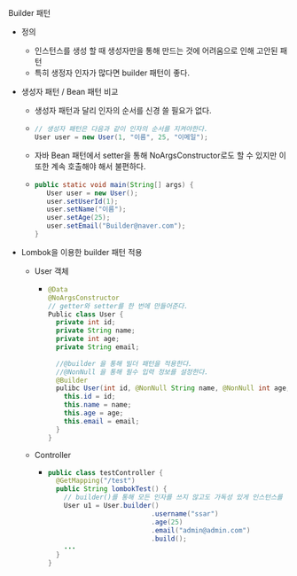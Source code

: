 Builder 패턴

* 정의
  * 인스턴스를 생성 할 때 생성자만을 통해 만드는 것에 어려움으로 인해 고안된 패턴
  * 특히 생정자 인자가 많다면 builder 패턴이 좋다.



* 생성자 패턴 / Bean 패턴 비교

  * 생성자 패턴과 달리 인자의 순서를 신경 쓸 필요가 없다.

  * ~~~java
    // 생성자 패턴은 다음과 같이 인자의 순서를 지켜야한다.
    User user = new User(1, "이름", 25, "이메일");
    ~~~

  * 자바 Bean 패턴에서 setter을 통해 NoArgsConstructor로도 할 수 있지만 이 또한 계속 호출해야 해서 불편하다.

  * ~~~java
    public static void main(String[] args) {
       User user = new User();
       user.setUserId(1);
       user.setName("이름");
       user.setAge(25);
       user.setEmail("Builder@naver.com");
    }
    ~~~



* Lombok을 이용한 builder 패턴 적용

  * User 객체

    * ~~~java
      @Data
      @NoArgsConstructor
      // getter와 setter를 한 번에 만들어준다.
      Public class User {
      	private int id;
        private String name;
        private int age;
        private String email;
        
        //@builder 을 통해 빌더 패턴을 적용한다.
        //@NonNull 을 통해 필수 입력 정보를 설정한다.
        @Builder
        pulibc User(int id, @NonNull String name, @NonNull int age, String email) {
          this.id = id;
          this.name = name;
          this.age = age;
          this.email = email;
        }
      }
      ~~~

  * Controller

    * ~~~java
      public class testController {
      	@GetMapping("/test")
        public String lombokTest() {
          // builder()를 통해 모든 인자를 쓰지 않고도 가독성 있게 인스턴스를 만들 수 있다.
          User u1 = User.builder()
            					.username("ssar")
            					.age(25)
            					.email("admin@admin.com")
            					.build();
          ...
        }
      }
      ~~~

      



